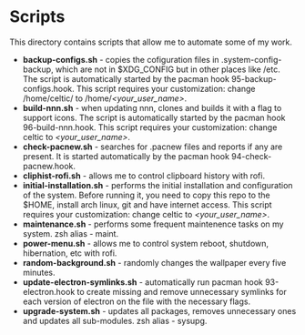 # Scripts

This directory contains scripts that allow me to automate some of my work.

- **backup-configs.sh** - copies the cofiguration files in .system-config-backup,
  which are not in $XDG_CONFIG but in other places like /etc. The script is
  automatically started by the pacman hook 95-backup-configs.hook. This script
  requires your customization: change /home/celtic/ to /home/*<your_user_name>*.
- **build-nnn.sh** - when updating nnn, clones and builds it with a flag to
  support icons. The script is automatically started by the pacman hook
  96-build-nnn.hook. This script requires your customization: change celtic to
  *<your_user_name>*.
- **check-pacnew.sh** - searches for .pacnew files and reports if any are
  present. It is started automatically by the pacman hook 94-check-pacnew.hook.
- **cliphist-rofi.sh** - allows me to control clipboard history with rofi.
- **initial-installation.sh** - performs the initial installation and
  configuration of the system. Before running it, you need to copy this repo to
  the $HOME, install arch linux, git and have internet access. This script
  requires your customization: change celtic to *<your_user_name>*.
- **maintenance.sh** - performs some frequent maintenence tasks on my system.
  zsh alias - maint.
- **power-menu.sh** - allows me to control system reboot, shutdown, hibernation,
  etc with rofi.
- **random-background.sh** - randomly changes the wallpaper every five minutes.
- **update-electron-symlinks.sh** - automatically run pacman hook
  93-electron.hook to create missing and remove unnecessary symlinks for each
  version of electron on the file with the necessary flags.
- **upgrade-system.sh** - updates all packages, removes unnecessary ones and
  updates all sub-modules. zsh alias - sysupg.
